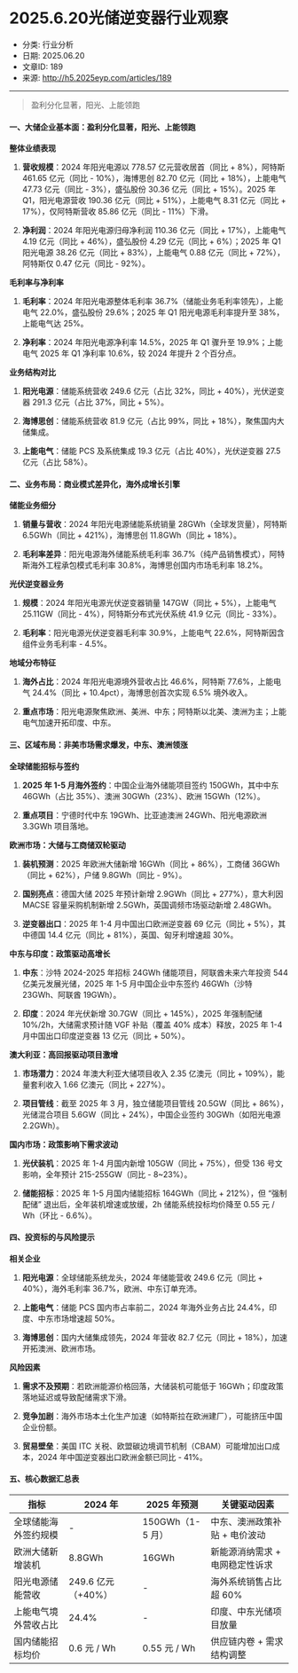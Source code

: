 # 2025.6.20光储逆变器行业观察

- 分类: 行业分析
- 日期: 2025.06.20
- 文章ID: 189
- 来源: http://h5.2025eyp.com/articles/189

---

> 盈利分化显著，阳光、上能领跑

#### **一、大储企业基本面：盈利分化显著，阳光、上能领跑**

**整体业绩表现**

1. **营收规模**：2024 年阳光电源以 778.57 亿元营收居首（同比 + 8%），阿特斯 461.65 亿元（同比 - 10%），海博思创 82.70 亿元（同比 + 18%），上能电气 47.73 亿元（同比 - 3%），盛弘股份 30.36 亿元（同比 + 15%）。2025 年 Q1，阳光电源营收 190.36 亿元（同比 + 51%），上能电气 8.31 亿元（同比 + 17%），仅阿特斯营收 85.86 亿元（同比 - 11%）下滑。

2. **净利润**：2024 年阳光电源归母净利润 110.36 亿元（同比 + 17%），上能电气 4.19 亿元（同比 + 46%），盛弘股份 4.29 亿元（同比 + 6%）；2025 年 Q1 阳光电源 38.26 亿元（同比 + 83%），上能电气 0.88 亿元（同比 + 72%），阿特斯仅 0.47 亿元（同比 - 92%）。

**毛利率与净利率**

1. **毛利率**：2024 年阳光电源整体毛利率 36.7%（储能业务毛利率领先），上能电气 22.0%，盛弘股份 29.6%；2025 年 Q1 阳光电源毛利率提升至 38%，上能电气达 25%。

2. **净利率**：2024 年阳光电源净利率 14.5%，2025 年 Q1 骤升至 19.9%；上能电气 2025 年 Q1 净利率 10.6%，较 2024 年提升 2 个百分点。

**业务结构对比**

1. **阳光电源**：储能系统营收 249.6 亿元（占比 32%，同比 + 40%），光伏逆变器 291.3 亿元（占比 37%，同比 + 5%）。

2. **海博思创**：储能系统营收 81.9 亿元（占比 99%，同比 + 18%），聚焦国内大储集成。

3. **上能电气**：储能 PCS 及系统集成 19.3 亿元（占比 40%），光伏逆变器 27.5 亿元（占比 58%）。

#### **二、业务布局：商业模式差异化，海外成增长引擎**

**储能业务细分**

1. **销量与营收**：2024 年阳光电源储能系统销量 28GWh（全球发货量），阿特斯 6.5GWh（同比 + 421%），海博思创 11.8GWh（同比 + 18%）。

2. **毛利率差异**：阳光电源海外储能系统毛利率 36.7%（纯产品销售模式），阿特斯海外工程承包模式毛利率 30.8%，海博思创国内市场毛利率 18.2%。

**光伏逆变器业务**

1. **规模**：2024 年阳光电源光伏逆变器销量 147GW（同比 + 5%），上能电气 25.11GW（同比 - 4%），阿特斯分布式光伏系统 41.9 亿元（同比 - 33%）。

2. **毛利率**：阳光电源光伏逆变器毛利率 30.9%，上能电气 22.6%，阿特斯因含组件业务毛利率 - 4.5%。

**地域分布特征**

1. **海外占比**：2024 年阳光电源境外营收占比 46.6%，阿特斯 77.6%，上能电气 24.4%（同比 + 10.4pct），海博思创首次实现 6.5% 境外收入。

2. **重点市场**：阳光电源聚焦欧洲、美洲、中东；阿特斯以北美、澳洲为主；上能电气加速开拓印度、中东。

#### **三、区域布局：非美市场需求爆发，中东、澳洲领涨**

**全球储能招标与签约**

1. **2025 年 1-5 月海外签约**：中国企业海外储能项目签约 150GWh，其中中东 46GWh（占比 35%）、澳洲 30GWh（23%）、欧洲 15GWh（12%）。

2. **重点项目**：宁德时代中东 19GWh、比亚迪澳洲 24GWh、阳光电源欧洲 3.3GWh 项目落地。

**欧洲市场：大储与工商储双轮驱动**

1. **装机预测**：2025 年欧洲大储新增 16GWh（同比 + 86%），工商储 36GWh（同比 + 62%），户储 9.8GWh（同比 - 9%）。

2. **国别亮点**：德国大储 2025 年预计新增 2.9GWh（同比 + 277%），意大利因 MACSE 容量采购机制新增 2.5GWh，英国调频市场驱动新增 2.48GWh。

3. **逆变器出口**：2025 年 1-4 月中国出口欧洲逆变器 69 亿元（同比 + 5%），其中德国 14.4 亿元（同比 + 81%），英国、匈牙利增速超 30%。

**中东与印度：政策驱动高增长**

1. **中东**：沙特 2024-2025 年招标 24GWh 储能项目，阿联酋未来六年投资 544 亿美元发展光储，2025 年 1-5 月中国企业中东签约 46GWh（沙特 23GWh、阿联酋 19GWh）。

2. **印度**：2024 年光伏新增 30.7GW（同比 + 145%），2025 年强制配储 10%/2h，大储需求预计随 VGF 补贴（覆盖 40% 成本）释放，2025 年 1-4 月中国出口印度逆变器 13 亿元（同比 + 50%）。

**澳大利亚：高回报驱动项目激增**

1. **市场潜力**：2024 年澳大利亚大储项目收入 2.35 亿澳元（同比 + 109%），能量套利收入 1.66 亿澳元（同比 + 227%）。

2. **项目管线**：截至 2025 年 3 月，独立储能项目管线 20.5GW（同比 + 86%），光储混合项目 5.6GW（同比 + 24%），中国企业签约 30GWh（如阳光电源 2.2GWh）。

**国内市场：政策影响下需求波动**

1. **光伏装机**：2025 年 1-4 月国内新增 105GW（同比 + 75%），但受 136 号文影响，全年预计 215-255GW（同比 - 8~23%）。

2. **储能招标**：2025 年 1-5 月国内储能招标 164GWh（同比 + 212%），但 “强制配储” 退出后，全年装机增速或放缓，2h 储能系统投标均价降至 0.55 元 / Wh（环比 - 6.6%）。

#### **四、投资标的与风险提示**

**相关企业**

1. **阳光电源**：全球储能系统龙头，2024 年储能营收 249.6 亿元（同比 + 40%），海外毛利率 36.7%，欧洲、中东订单充沛。

2. **上能电气**：储能 PCS 国内市占率前二，2024 年海外业务占比 24.4%，印度、中东市场增速超 50%。

3. **海博思创**：国内大储集成领先，2024 年营收 82.7 亿元（同比 + 18%），加速开拓澳洲、欧洲市场。

**风险因素**

1. **需求不及预期**：若欧洲能源价格回落，大储装机可能低于 16GWh；印度政策落地延迟或导致配储需求下滑。

2. **竞争加剧**：海外市场本土化生产加速（如特斯拉在欧洲建厂），可能挤压中国企业份额。

3. **贸易壁垒**：美国 ITC 关税、欧盟碳边境调节机制（CBAM）可能增加出口成本，2024 年中国逆变器出口欧洲金额已同比 - 41%。

#### **五、核心数据汇总表**

| **指标** | **2024 年** | **2025 年预测** | **关键驱动因素** |
| --- | --- | --- | --- |
| 全球储能海外签约规模 | - | 150GWh（1-5 月） | 中东、澳洲政策补贴 + 电价波动 |
| 欧洲大储新增装机 | 8.8GWh | 16GWh | 新能源消纳需求 + 电网稳定性诉求 |
| 阳光电源储能营收 | 249.6 亿元（+40%） | - | 海外系统销售占比超 60% |
| 上能电气境外营收占比 | 24.4% | - | 印度、中东光储项目放量 |
| 国内储能招标均价 | 0.6 元 / Wh | 0.55 元 / Wh | 供应链内卷 + 需求结构调整 |
